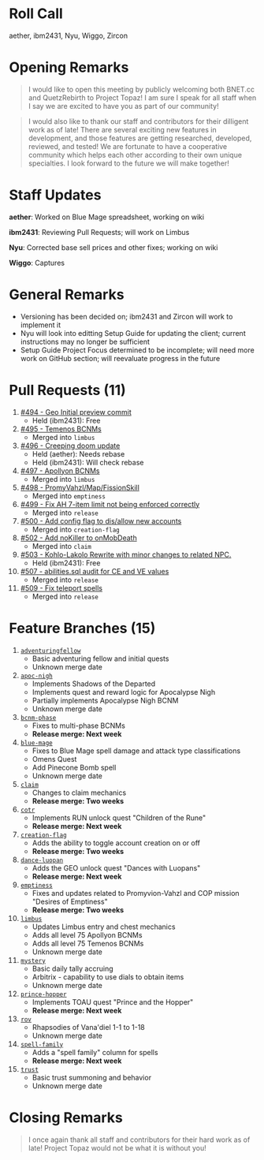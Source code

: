 # Roll Call
aether, ibm2431, Nyu, Wiggo, Zircon
# Opening Remarks
> I would like to open this meeting by publicly welcoming both BNET.cc and QuetzRebirth to Project Topaz! I am sure I speak for all staff when I say we are excited to have you as part of our community!

> I would also like to thank our staff and contributors for their dilligent work as of late! There are several exciting new features in development, and those features are getting researched, developed, reviewed, and tested! We are fortunate to have a cooperative community which helps each other according to their own unique specialties. I look forward to the future we will make together!
# Staff Updates
**aether**: Worked on Blue Mage spreadsheet, working on wiki

**ibm2431**: Reviewing Pull Requests; will work on Limbus

**Nyu**: Corrected base sell prices and other fixes; working on wiki

**Wiggo**: Captures

# General Remarks
- Versioning has been decided on; ibm2431 and Zircon will work to implement it
- Nyu will look into editting Setup Guide for updating the client; current instructions may no longer be sufficient
- Setup Guide Project Focus determined to be incomplete; will need more work on GitHub section; will reevaluate progress in the future

# Pull Requests (11)
1. [#494 - Geo Initial preview commit](https://github.com/project-topaz/topaz/pull/494)
    - Held (ibm2431): Free
2. [#495 - Temenos BCNMs](https://github.com/project-topaz/topaz/pull/495)
    - Merged into `limbus`
3. [#496 - Creeping doom update](https://github.com/project-topaz/topaz/pull/496)
    - Held (aether): Needs rebase
    - Held (ibm2431): Will check rebase
4. [#497 - Apollyon BCNMs](https://github.com/project-topaz/topaz/pull/497)
    - Merged into `limbus`
5. [#498 - PromyVahzl/Map/FissionSkill](https://github.com/project-topaz/topaz/pull/498)
    - Merged into `emptiness`
6. [#499 - Fix AH 7-item limit not being enforced correctly](https://github.com/project-topaz/topaz/pull/499)
    - Merged into `release`
7. [#500 - Add config flag to dis/allow new accounts](https://github.com/project-topaz/topaz/pull/500)
    - Merged into `creation-flag`
8. [#502 - Add noKiller to onMobDeath](https://github.com/project-topaz/topaz/pull/502)
    - Merged into `claim`
9. [#503 - Kohlo-Lakolo Rewrite with minor changes to related NPC.](https://github.com/project-topaz/topaz/pull/503)
    - Held (ibm2431): Free
10. [#507 - abilities.sql audit for CE and VE values](https://github.com/project-topaz/topaz/pull/507)
    - Merged into `release`
11. [#509 - Fix teleport spells](https://github.com/project-topaz/topaz/pull/509)
    - Merged into `release`

# Feature Branches (15)
1. [`adventuringfellow`](https://github.com/project-topaz/topaz/tree/adventuringfellow)
    - Basic adventuring fellow and initial quests
    - Unknown merge date
2. [`apoc-nigh`](https://github.com/project-topaz/topaz/tree/apoc-nigh)
    - Implements Shadows of the Departed
    - Implements quest and reward logic for Apocalypse Nigh
    - Partially implements Apocalypse Nigh BCNM
    - Unknown merge date
3. [`bcnm-phase`](https://github.com/project-topaz/topaz/tree/bcnm-phase)
    - Fixes to multi-phase BCNMs
    - **Release merge: Next week**
4. [`blue-mage`](https://github.com/project-topaz/topaz/tree/blue-mage)
    - Fixes to Blue Mage spell damage and attack type classifications
    - Omens Quest
    - Add Pinecone Bomb spell
    - Unknown merge date
5. [`claim`](https://github.com/project-topaz/topaz/tree/claim)
    - Changes to claim mechanics
    - **Release merge: Two weeks**
6. [`cotr`](https://github.com/project-topaz/topaz/tree/cotr)
    - Implements RUN unlock quest "Children of the Rune"
    - **Release merge: Next week**
7. [`creation-flag`](https://github.com/project-topaz/topaz/tree/creation-flag)
    - Adds the ability to toggle account creation on or off
    - **Release merge: Two weeks**
8. [`dance-luopan`](https://github.com/project-topaz/topaz/tree/dance-luopan)
    - Adds the GEO unlock quest "Dances with Luopans"
    - **Release merge: Next week**
9. [`emptiness`](https://github.com/project-topaz/topaz/tree/emptiness)
    - Fixes and updates related to Promyvion-Vahzl and COP mission "Desires of Emptiness"
    - **Release merge: Two weeks**
10. [`limbus`](https://github.com/project-topaz/topaz/tree/limbus)
    - Updates Limbus entry and chest mechanics
    - Adds all level 75 Apollyon BCNMs
    - Adds all level 75 Temenos BCNMs
    - Unknown merge date
11. [`mystery`](https://github.com/project-topaz/topaz/tree/mystery)
    - Basic daily tally accruing
    - Arbitrix - capability to use dials to obtain items
    - Unknown merge date
12. [`prince-hopper`](https://github.com/project-topaz/topaz/tree/prince-hopper)
    - Implements TOAU quest "Prince and the Hopper"
    - **Release merge: Next week**
13. [`rov`](https://github.com/project-topaz/topaz/tree/rov)
    - Rhapsodies of Vana'diel 1-1 to 1-18
    - Unknown merge date
14. [`spell-family`](https://github.com/project-topaz/topaz/tree/spell-family)
    - Adds a "spell family" column for spells
    - **Release merge: Next week**
15. [`trust`](https://github.com/project-topaz/topaz/tree/trust)
    - Basic trust summoning and behavior
    - Unknown merge date

# Closing Remarks
> I once again thank all staff and contributors for their hard work as of late! Project Topaz would not be what it is without you!